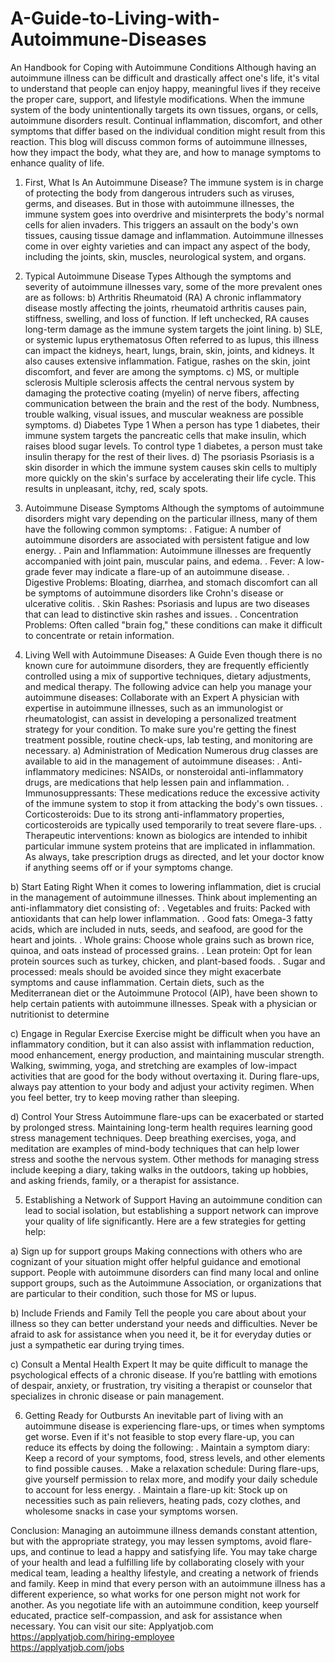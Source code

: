 # A-Guide-to-Living-with-Autoimmune-Diseases
An Handbook for Coping with Autoimmune Conditions
Although having an autoimmune illness can be difficult and drastically affect one's life, it's vital to understand that people can enjoy happy, meaningful lives if they receive the proper care, support, and lifestyle modifications. When the immune system of the body unintentionally targets its own tissues, organs, or cells, autoimmune disorders result. Continual inflammation, discomfort, and other symptoms that differ based on the individual condition might result from this reaction. This blog will discuss common forms of autoimmune illnesses, how they impact the body, what they are, and how to manage symptoms to enhance quality of life.

1. First, What Is An Autoimmune Disease?
The immune system is in charge of protecting the body from dangerous intruders such as viruses, germs, and diseases. But in those with autoimmune illnesses, the immune system goes into overdrive and misinterprets the body's normal cells for alien invaders. This triggers an assault on the body's own tissues, causing tissue damage and inflammation. Autoimmune illnesses come in over eighty varieties and can impact any aspect of the body, including the joints, skin, muscles, neurological system, and organs.

2. Typical Autoimmune Disease Types
Although the symptoms and severity of autoimmune illnesses vary, some of the more prevalent ones are as follows:
b) Arthritis Rheumatoid (RA)
A chronic inflammatory disease mostly affecting the joints, rheumatoid arthritis causes pain, stiffness, swelling, and loss of function. If left unchecked, RA causes long-term damage as the immune system targets the joint lining.
b) SLE, or systemic lupus erythematosus
Often referred to as lupus, this illness can impact the kidneys, heart, lungs, brain, skin, joints, and kidneys. It also causes extensive inflammation. Fatigue, rashes on the skin, joint discomfort, and fever are among the symptoms.
c) MS, or multiple sclerosis
Multiple sclerosis affects the central nervous system by damaging the protective coating (myelin) of nerve fibers, affecting communication between the brain and the rest of the body. Numbness, trouble walking, visual issues, and muscular weakness are possible symptoms.
d) Diabetes Type 1
When a person has type 1 diabetes, their immune system targets the pancreatic cells that make insulin, which raises blood sugar levels. To control type 1 diabetes, a person must take insulin therapy for the rest of their lives.
d) The psoriasis
Psoriasis is a skin disorder in which the immune system causes skin cells to multiply more quickly on the skin's surface by accelerating their life cycle. This results in unpleasant, itchy, red, scaly spots.

3. Autoimmune Disease Symptoms
Although the symptoms of autoimmune disorders might vary depending on the particular illness, many of them have the following common symptoms:
. Fatigue: A number of autoimmune disorders are associated with persistent fatigue and low energy.
. Pain and Inflammation: Autoimmune illnesses are frequently accompanied with joint pain, muscular pains, and edema.
. Fever: A low-grade fever may indicate a flare-up of an autoimmune disease.
. Digestive Problems: Bloating, diarrhea, and stomach discomfort can all be symptoms of autoimmune disorders like Crohn's disease or ulcerative colitis.
. Skin Rashes: Psoriasis and lupus are two diseases that can lead to distinctive skin rashes and issues.
. Concentration Problems: Often called "brain fog," these conditions can make it difficult to concentrate or retain information.

4. Living Well with Autoimmune Diseases: A Guide
Even though there is no known cure for autoimmune disorders, they are frequently efficiently controlled using a mix of supportive techniques, dietary adjustments, and medical therapy. The following advice can help you manage your autoimmune diseases:
Collaborate with an Expert
A physician with expertise in autoimmune illnesses, such as an immunologist or rheumatologist, can assist in developing a personalized treatment strategy for your condition. To make sure you're getting the finest treatment possible, routine check-ups, lab testing, and monitoring are necessary.
a) Administration of Medication
Numerous drug classes are available to aid in the management of autoimmune diseases:
. Anti-inflammatory medicines: NSAIDs, or nonsteroidal anti-inflammatory drugs, are medications that help lessen pain and inflammation.
. Immunosuppressants: These medications reduce the excessive activity of the immune system to stop it from attacking the body's own tissues.
. Corticosteroids: Due to its strong anti-inflammatory properties, corticosteroids are typically used temporarily to treat severe flare-ups.
. Therapeutic interventions: known as biologics are intended to inhibit particular immune system proteins that are implicated in inflammation.
As always, take prescription drugs as directed, and let your doctor know if anything seems off or if your symptoms change.

b) Start Eating Right
When it comes to lowering inflammation, diet is crucial in the management of autoimmune illnesses. Think about implementing an anti-inflammatory diet consisting of:
. Vegetables and fruits: Packed with antioxidants that can help lower inflammation.
. Good fats: Omega-3 fatty acids, which are included in nuts, seeds, and seafood, are good for the heart and joints.
. Whole grains: Choose whole grains such as brown rice, quinoa, and oats instead of processed grains.
. Lean protein: Opt for lean protein sources such as turkey, chicken, and plant-based foods.
. Sugar and processed: meals should be avoided since they might exacerbate symptoms and cause inflammation.
Certain diets, such as the Mediterranean diet or the Autoimmune Protocol (AIP), have been shown to help certain patients with autoimmune illnesses. Speak with a physician or nutritionist to determine

c) Engage in Regular Exercise
Exercise might be difficult when you have an inflammatory condition, but it can also assist with inflammation reduction, mood enhancement, energy production, and maintaining muscular strength. Walking, swimming, yoga, and stretching are examples of low-impact activities that are good for the body without overtaxing it.
During flare-ups, always pay attention to your body and adjust your activity regimen. When you feel better, try to keep moving rather than sleeping.

d) Control Your Stress
Autoimmune flare-ups can be exacerbated or started by prolonged stress. Maintaining long-term health requires learning good stress management techniques. Deep breathing exercises, yoga, and meditation are examples of mind-body techniques that can help lower stress and soothe the nervous system. Other methods for managing stress include keeping a diary, taking walks in the outdoors, taking up hobbies, and asking friends, family, or a therapist for assistance.

5. Establishing a Network of Support
Having an autoimmune condition can lead to social isolation, but establishing a support network can improve your quality of life significantly. Here are a few strategies for getting help:

a) Sign up for support groups
Making connections with others who are cognizant of your situation might offer helpful guidance and emotional support. People with autoimmune disorders can find many local and online support groups, such as the Autoimmune Association, or organizations that are particular to their condition, such those for MS or lupus.

b) Include Friends and Family
Tell the people you care about about your illness so they can better understand your needs and difficulties. Never be afraid to ask for assistance when you need it, be it for everyday duties or just a sympathetic ear during trying times.

c) Consult a Mental Health Expert
It may be quite difficult to manage the psychological effects of a chronic disease. If you’re battling with emotions of despair, anxiety, or frustration, try visiting a therapist or counselor that specializes in chronic disease or pain management.

6. Getting Ready for Outbursts
An inevitable part of living with an autoimmune disease is experiencing flare-ups, or times when symptoms get worse. Even if it's not feasible to stop every flare-up, you can reduce its effects by doing the following:
. Maintain a symptom diary: Keep a record of your symptoms, food, stress levels, and other elements to find possible causes.
. Make a relaxation schedule: During flare-ups, give yourself permission to relax more, and modify your daily schedule to account for less energy.
. Maintain a flare-up kit: Stock up on necessities such as pain relievers, heating pads, cozy clothes, and wholesome snacks in case your symptoms worsen.

Conclusion:
Managing an autoimmune illness demands constant attention, but with the appropriate strategy, you may lessen symptoms, avoid flare-ups, and continue to lead a happy and satisfying life. You may take charge of your health and lead a fulfilling life by collaborating closely with your medical team, leading a healthy lifestyle, and creating a network of friends and family. Keep in mind that every person with an autoimmune illness has a different experience, so what works for one person might not work for another. As you negotiate life with an autoimmune condition, keep yourself educated, practice self-compassion, and ask for assistance when necessary.
You can visit our site: Applyatjob.com<br>
 https://applyatjob.com/hiring-employee<br>
https://applyatjob.com/jobs
